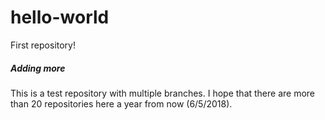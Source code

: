 # hello-world
First repository!
##### Adding more
This is a test repository with multiple branches.
I hope that there are more than 20 repositories here a year from now (6/5/2018).
